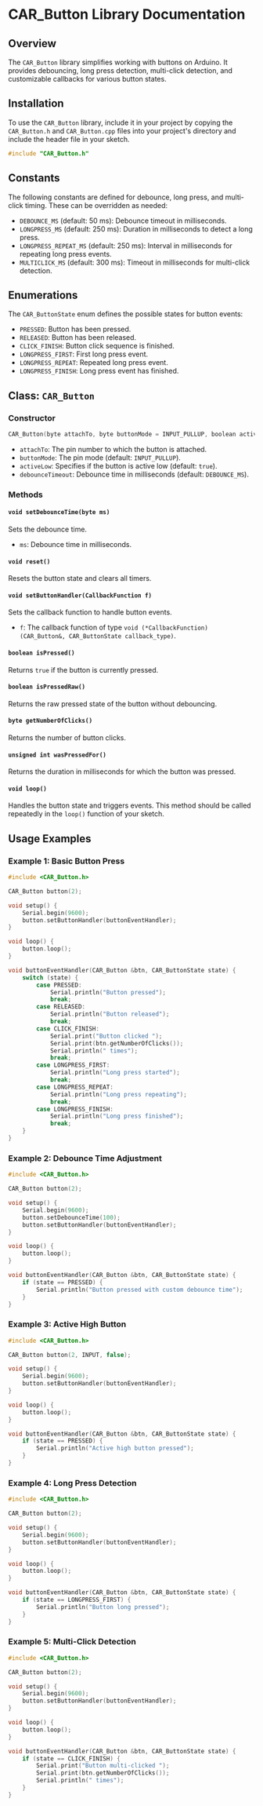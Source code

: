 
# CAR_Button Library Documentation

## Overview

The `CAR_Button` library simplifies working with buttons on Arduino. It provides debouncing, long press detection, multi-click detection, and customizable callbacks for various button states.

## Installation

To use the `CAR_Button` library, include it in your project by copying the `CAR_Button.h` and `CAR_Button.cpp` files into your project's directory and include the header file in your sketch.

```cpp
#include "CAR_Button.h"
```

## Constants

The following constants are defined for debounce, long press, and multi-click timing. These can be overridden as needed:

- `DEBOUNCE_MS` (default: 50 ms): Debounce timeout in milliseconds.
- `LONGPRESS_MS` (default: 250 ms): Duration in milliseconds to detect a long press.
- `LONGPRESS_REPEAT_MS` (default: 250 ms): Interval in milliseconds for repeating long press events.
- `MULTICLICK_MS` (default: 300 ms): Timeout in milliseconds for multi-click detection.

## Enumerations

The `CAR_ButtonState` enum defines the possible states for button events:

- `PRESSED`: Button has been pressed.
- `RELEASED`: Button has been released.
- `CLICK_FINISH`: Button click sequence is finished.
- `LONGPRESS_FIRST`: First long press event.
- `LONGPRESS_REPEAT`: Repeated long press event.
- `LONGPRESS_FINISH`: Long press event has finished.

## Class: `CAR_Button`

### Constructor

```cpp
CAR_Button(byte attachTo, byte buttonMode = INPUT_PULLUP, boolean activeLow = true, byte debounceTimeout = DEBOUNCE_MS);
```

- `attachTo`: The pin number to which the button is attached.
- `buttonMode`: The pin mode (default: `INPUT_PULLUP`).
- `activeLow`: Specifies if the button is active low (default: `true`).
- `debounceTimeout`: Debounce time in milliseconds (default: `DEBOUNCE_MS`).

### Methods

#### `void setDebounceTime(byte ms)`

Sets the debounce time.

- `ms`: Debounce time in milliseconds.

#### `void reset()`

Resets the button state and clears all timers.

#### `void setButtonHandler(CallbackFunction f)`

Sets the callback function to handle button events.

- `f`: The callback function of type `void (*CallbackFunction) (CAR_Button&, CAR_ButtonState callback_type)`.

#### `boolean isPressed()`

Returns `true` if the button is currently pressed.

#### `boolean isPressedRaw()`

Returns the raw pressed state of the button without debouncing.

#### `byte getNumberOfClicks()`

Returns the number of button clicks.

#### `unsigned int wasPressedFor()`

Returns the duration in milliseconds for which the button was pressed.

#### `void loop()`

Handles the button state and triggers events. This method should be called repeatedly in the `loop()` function of your sketch.

## Usage Examples

### Example 1: Basic Button Press

```cpp
#include <CAR_Button.h>

CAR_Button button(2);

void setup() {
    Serial.begin(9600);
    button.setButtonHandler(buttonEventHandler);
}

void loop() {
    button.loop();
}

void buttonEventHandler(CAR_Button &btn, CAR_ButtonState state) {
    switch (state) {
        case PRESSED:
            Serial.println("Button pressed");
            break;
        case RELEASED:
            Serial.println("Button released");
            break;
        case CLICK_FINISH:
            Serial.print("Button clicked ");
            Serial.print(btn.getNumberOfClicks());
            Serial.println(" times");
            break;
        case LONGPRESS_FIRST:
            Serial.println("Long press started");
            break;
        case LONGPRESS_REPEAT:
            Serial.println("Long press repeating");
            break;
        case LONGPRESS_FINISH:
            Serial.println("Long press finished");
            break;
    }
}
```

### Example 2: Debounce Time Adjustment

```cpp
#include <CAR_Button.h>

CAR_Button button(2);

void setup() {
    Serial.begin(9600);
    button.setDebounceTime(100);
    button.setButtonHandler(buttonEventHandler);
}

void loop() {
    button.loop();
}

void buttonEventHandler(CAR_Button &btn, CAR_ButtonState state) {
    if (state == PRESSED) {
        Serial.println("Button pressed with custom debounce time");
    }
}
```

### Example 3: Active High Button

```cpp
#include <CAR_Button.h>

CAR_Button button(2, INPUT, false);

void setup() {
    Serial.begin(9600);
    button.setButtonHandler(buttonEventHandler);
}

void loop() {
    button.loop();
}

void buttonEventHandler(CAR_Button &btn, CAR_ButtonState state) {
    if (state == PRESSED) {
        Serial.println("Active high button pressed");
    }
}
```

### Example 4: Long Press Detection

```cpp
#include <CAR_Button.h>

CAR_Button button(2);

void setup() {
    Serial.begin(9600);
    button.setButtonHandler(buttonEventHandler);
}

void loop() {
    button.loop();
}

void buttonEventHandler(CAR_Button &btn, CAR_ButtonState state) {
    if (state == LONGPRESS_FIRST) {
        Serial.println("Button long pressed");
    }
}
```

### Example 5: Multi-Click Detection

```cpp
#include <CAR_Button.h>

CAR_Button button(2);

void setup() {
    Serial.begin(9600);
    button.setButtonHandler(buttonEventHandler);
}

void loop() {
    button.loop();
}

void buttonEventHandler(CAR_Button &btn, CAR_ButtonState state) {
    if (state == CLICK_FINISH) {
        Serial.print("Button multi-clicked ");
        Serial.print(btn.getNumberOfClicks());
        Serial.println(" times");
    }
}
```
